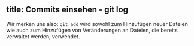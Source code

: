 title: Commits einsehen - git log
---

Wir merken uns also: `git add` wird sowohl zum Hinzufügen neuer Dateien wie auch 
zum Hinzufügen von Veränderungen an Dateien, die bereits verwaltet werden, 
verwendet.
